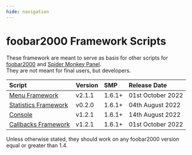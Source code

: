 ```yaml
---
hide: navigation
---
```


# foobar2000 Framework Scripts

These framework are meant to serve as basis for other scripts for [foobar2000](https://www.foobar2000.org/) 
and [Spider Monkey Panel](https://theqwertiest.github.io/foo_spider_monkey_panel/).  
They are not meant for final users, but developers.  

|Script|Version|SMP|Release Date|
|:---|:---|:---|:---|
|[Menu Framework](scripts/menu-framework-smp)|v2.1.1|1.6.1+|01st October 2022|
|[Statistics Framework](scripts/statistics-framework-smp)|v0.2.0|1.6.1+|04th August 2022|
|[Console](scripts/console-smp)|v1.2.1|1.6.1+|14th August 2022|
|[Callbacks Framework](scripts/callbacks-framework-smp)|v1.2.1|1.6.1+|01st October 2022|

Unless otherwise stated, they should work on any foobar2000 version equal or greater than 1.4.